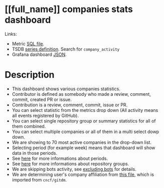 <h1 id="dashboard-header">[[full_name]] companies stats dashboard</h1>
<p>Links:</p>
<ul>
<li>Metric <a href="https://github.com/cncf/devstats/blob/master/metrics/shared/company_activity.sql" target="_blank">SQL file</a>.</li>
<li>TSDB <a href="https://github.com/cncf/devstats/blob/master/metrics/shared/metrics.yaml" target="_blank">series definition</a>. Search for <code>company_activity</code></li>
<li>Grafana dashboard <a href="https://github.com/cncf/devstats/blob/master/grafana/dashboards/[[lower_name]]/companies-stats.json" target="_blank">JSON</a>.</li>
</ul>
<h1 id="description">Description</h1>
<ul>
<li>This dashboard shows various companies statistics.</li>
<li>Contributor is defined as somebody who made a review, comment, commit, created PR or issue.</li>
<li>Contribution is a review, comment, commit, issue or PR.</li>
<li>You can select statistic from the metrics drop down (All activity means all events registered by GitHub).</li>
<li>You can select single repository group or summary statistics for all of them combined.</li>
<li>You can select multiple companies or all of them in a multi select dowp down.</li>
<li>We are showing to 70 most active companies in the drop-down list.</li>
<li>Selecting period (for example week) means that dashboard will show data in those periods.</li>
<li>See <a href="https://github.com/cncf/devstats/blob/master/docs/periods.md" target="_blank">here</a> for more informations about periods.</li>
<li>See <a href="https://github.com/cncf/devstats/blob/master/docs/repository_groups.md" target="_blank">here</a> for more informations about repository groups.</li>
<li>We are skipping bots activity, see <a href="https://github.com/cncf/devstats/blob/master/docs/excluding_bots.md" target="_blank">excluding bots</a> for details.</li>
<li>We are determining user's company affiliation from <a href="https://github.com/cncf/devstats/blob/master/github_users.json" target="_blank">this file</a>, which is imported from <code>cncf/gitdm</code>.</li>
</ul>
